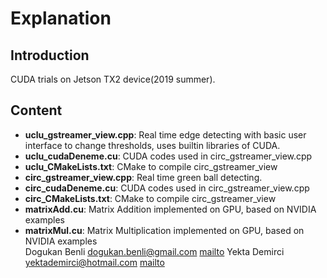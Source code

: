 # Explanation
## Introduction
CUDA trials on Jetson TX2 device(2019 summer).
## Content
* **uclu_gstreamer_view.cpp**: Real time edge detecting with basic user interface to change thresholds, uses builtin libraries of CUDA.
* **uclu_cudaDeneme.cu**: CUDA codes used in circ_gstreamer_view.cpp
* **uclu_CMakeLists.txt**: CMake to compile circ_gstreamer_view
* **circ_gstreamer_view.cpp**: Real time green ball detecting.
* **circ_cudaDeneme.cu**: CUDA codes used in circ_gstreamer_view.cpp
* **circ_CMakeLists.txt**: CMake to compile circ_gstreamer_view
* **matrixAdd.cu**: Matrix Addition implemented on GPU, based on NVIDIA examples
* **matrixMul.cu**: Matrix Multiplication implemented on GPU, based on NVIDIA examples \
Dogukan Benli <dogukan.benli@gmail.com> [mailto](mailto:dogukan.benli@gmail.com)
Yekta Demirci <yektademirci@hotmail.com> [mailto](mailto:yektademirci@hotmail.com)




